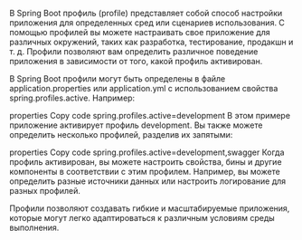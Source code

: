 В Spring Boot профиль (profile) представляет собой способ настройки приложения для определенных сред или сценариев
использования. С помощью профилей вы можете настраивать свое приложение для различных окружений, таких как разработка,
тестирование, продакшн и т. д. Профили позволяют вам определить различное поведение приложения в зависимости от того,
какой профиль активирован.

В Spring Boot профили могут быть определены в файле application.properties или application.yml с использованием свойства
spring.profiles.active. Например:

properties
Copy code
spring.profiles.active=development
В этом примере приложение активирует профиль development. Вы также можете определить несколько профилей, разделив их
запятыми:

properties
Copy code
spring.profiles.active=development,swagger
Когда профиль активирован, вы можете настроить свойства, бины и другие компоненты в соответствии с этим профилем.
Например, вы можете определить разные источники данных или настроить логирование для разных профилей.

Профили позволяют создавать гибкие и масштабируемые приложения, которые могут легко адаптироваться к различным условиям
среды выполнения.

